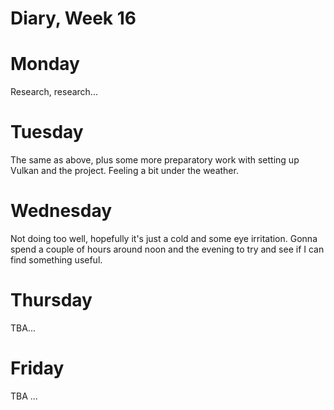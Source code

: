 # Diary, Week 16

# Monday

Research, research...

# Tuesday

The same as above, plus some more preparatory work with setting up Vulkan and the project.
Feeling a bit under the weather.

# Wednesday

Not doing too well, hopefully it's just a cold and some eye irritation.
Gonna spend a couple of hours around noon and the evening to try and see if I can find something useful.

# Thursday

TBA...

# Friday

TBA ...

